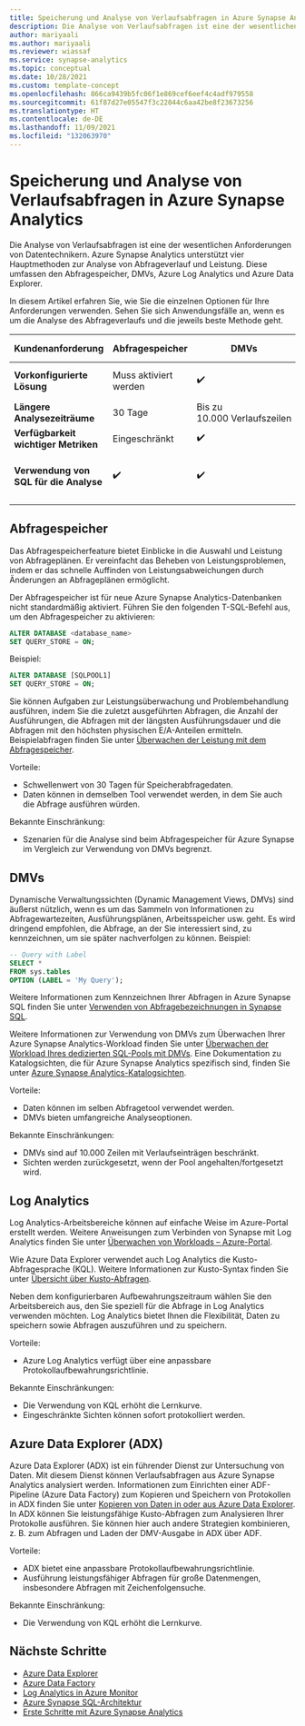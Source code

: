 ```yaml
---
title: Speicherung und Analyse von Verlaufsabfragen in Azure Synapse Analytics
description: Die Analyse von Verlaufsabfragen ist eine der wesentlichen Anforderungen von Datentechnikern. Azure Synapse Analytics unterstützt vier Hauptmethoden zur Analyse von Abfrageverlauf und Leistung. Diese umfassen den Abfragespeicher, DMVs, Azure Log Analytics und Azure Data Explorer.
author: mariyaali
ms.author: mariyaali
ms.reviewer: wiassaf
ms.service: synapse-analytics
ms.topic: conceptual
ms.date: 10/28/2021
ms.custom: template-concept
ms.openlocfilehash: 866ca9439b5fc06f1e869cef6eef4c4adf979558
ms.sourcegitcommit: 61f87d27e05547f3c22044c6aa42be8f23673256
ms.translationtype: HT
ms.contentlocale: de-DE
ms.lasthandoff: 11/09/2021
ms.locfileid: "132063970"
---
```

# <a name="historical-query-storage-and-analysis-in-azure-synapse-analytics"></a>Speicherung und Analyse von Verlaufsabfragen in Azure Synapse Analytics

Die Analyse von Verlaufsabfragen ist eine der wesentlichen Anforderungen von Datentechnikern. Azure Synapse Analytics unterstützt vier Hauptmethoden zur Analyse von Abfrageverlauf und Leistung. Diese umfassen den Abfragespeicher, DMVs, Azure Log Analytics und Azure Data Explorer. 

In diesem Artikel erfahren Sie, wie Sie die einzelnen Optionen für Ihre Anforderungen verwenden. Sehen Sie sich Anwendungsfälle an, wenn es um die Analyse des Abfrageverlaufs und die jeweils beste Methode geht.

| **Kundenanforderung** |  **Abfragespeicher** |  **DMVs**    | **Azure Log Analytics** | **Azure Data Explorer** |
|------------- | --- | ----- | ------------- |-------------------|
|**Vorkonfigurierte Lösung** | Muss aktiviert werden | :heavy_check_mark: | Zusätzlicher Dienst erforderlich |    Zusätzlicher Dienst erforderlich|
|**Längere Analysezeiträume** | 30 Tage |    Bis zu 10.000 Verlaufszeilen     | Anpassbar | Anpassbar|
|**Verfügbarkeit wichtiger Metriken** |    Eingeschränkt    | :heavy_check_mark: |    Eingeschränkt    | Anpassbar|
|**Verwendung von SQL für die Analyse** | :heavy_check_mark: | :heavy_check_mark:| KQL erforderlich | SQL-Unterstützung ist eingeschränkt|
|||||

## <a name="query-store"></a>Abfragespeicher

Das Abfragespeicherfeature bietet Einblicke in die Auswahl und Leistung von Abfrageplänen. Er vereinfacht das Beheben von Leistungsproblemen, indem er das schnelle Auffinden von Leistungsabweichungen durch Änderungen an Abfrageplänen ermöglicht. 

Der Abfragespeicher ist für neue Azure Synapse Analytics-Datenbanken nicht standardmäßig aktiviert. Führen Sie den folgenden T-SQL-Befehl aus, um den Abfragespeicher zu aktivieren:

```sql
ALTER DATABASE <database_name>
SET QUERY_STORE = ON;
```

Beispiel:

```sql
ALTER DATABASE [SQLPOOL1]
SET QUERY_STORE = ON;
```

Sie können Aufgaben zur Leistungsüberwachung und Problembehandlung ausführen, indem Sie die zuletzt ausgeführten Abfragen, die Anzahl der Ausführungen, die Abfragen mit der längsten Ausführungsdauer und die Abfragen mit den höchsten physischen E/A-Anteilen ermitteln. Beispielabfragen finden Sie unter [Überwachen der Leistung mit dem Abfragespeicher](/sql/relational-databases/performance/monitoring-performance-by-using-the-query-store#performance).

Vorteile:
* Schwellenwert von 30 Tagen für Speicherabfragedaten.
* Daten können in demselben Tool verwendet werden, in dem Sie auch die Abfrage ausführen würden.

Bekannte Einschränkung:
* Szenarien für die Analyse sind beim Abfragespeicher für Azure Synapse im Vergleich zur Verwendung von DMVs begrenzt.

## <a name="dmvs"></a>DMVs

Dynamische Verwaltungssichten (Dynamic Management Views, DMVs) sind äußerst nützlich, wenn es um das Sammeln von Informationen zu Abfragewartezeiten, Ausführungsplänen, Arbeitsspeicher usw. geht. Es wird dringend empfohlen, die Abfrage, an der Sie interessiert sind, zu kennzeichnen, um sie später nachverfolgen zu können. Beispiel:

```sql
-- Query with Label
SELECT *
FROM sys.tables
OPTION (LABEL = 'My Query');
```

Weitere Informationen zum Kennzeichnen Ihrer Abfragen in Azure Synapse SQL finden Sie unter [Verwenden von Abfragebezeichnungen in Synapse SQL](develop-label.md).

Weitere Informationen zur Verwendung von DMVs zum Überwachen Ihrer Azure Synapse Analytics-Workload finden Sie unter [Überwachen der Workload Ihres dedizierten SQL-Pools mit DMVs](../sql-data-warehouse/sql-data-warehouse-manage-monitor.md?context=/azure/synapse-analytics/context/context). Eine Dokumentation zu Katalogsichten, die für Azure Synapse Analytics spezifisch sind, finden Sie unter [Azure Synapse Analytics-Katalogsichten](/sql/relational-databases/system-catalog-views/sql-data-warehouse-and-parallel-data-warehouse-catalog-views).

Vorteile:
* Daten können im selben Abfragetool verwendet werden.
* DMVs bieten umfangreiche Analyseoptionen.

Bekannte Einschränkungen:
* DMVs sind auf 10.000 Zeilen mit Verlaufseinträgen beschränkt. 
* Sichten werden zurückgesetzt, wenn der Pool angehalten/fortgesetzt wird.

## <a name="log-analytics"></a>Log Analytics
Log Analytics-Arbeitsbereiche können auf einfache Weise im Azure-Portal erstellt werden. Weitere Anweisungen zum Verbinden von Synapse mit Log Analytics finden Sie unter [Überwachen von Workloads – Azure-Portal](../sql-data-warehouse/sql-data-warehouse-monitor-workload-portal.md).

Wie Azure Data Explorer verwendet auch Log Analytics die Kusto-Abfragesprache (KQL). Weitere Informationen zur Kusto-Syntax finden Sie unter [Übersicht über Kusto-Abfragen](/data-explorer/kusto/query/index.md). 

Neben dem konfigurierbaren Aufbewahrungszeitraum wählen Sie den Arbeitsbereich aus, den Sie speziell für die Abfrage in Log Analytics verwenden möchten. Log Analytics bietet Ihnen die Flexibilität, Daten zu speichern sowie Abfragen auszuführen und zu speichern.

Vorteile:
* Azure Log Analytics verfügt über eine anpassbare Protokollaufbewahrungsrichtlinie.

Bekannte Einschränkungen:
* Die Verwendung von KQL erhöht die Lernkurve.
* Eingeschränkte Sichten können sofort protokolliert werden.

## <a name="azure-data-explorer-adx"></a>Azure Data Explorer (ADX)

Azure Data Explorer (ADX) ist ein führender Dienst zur Untersuchung von Daten. Mit diesem Dienst können Verlaufsabfragen aus Azure Synapse Analytics analysiert werden. Informationen zum Einrichten einer ADF-Pipeline (Azure Data Factory) zum Kopieren und Speichern von Protokollen in ADX finden Sie unter [Kopieren von Daten in oder aus Azure Data Explorer](/data-factory/connector-azure-data-explorer.md). In ADX können Sie leistungsfähige Kusto-Abfragen zum Analysieren Ihrer Protokolle ausführen. Sie können hier auch andere Strategien kombinieren, z. B. zum Abfragen und Laden der DMV-Ausgabe in ADX über ADF.
  
Vorteile:
* ADX bietet eine anpassbare Protokollaufbewahrungsrichtlinie.
* Ausführung leistungsfähiger Abfragen für große Datenmengen, insbesondere Abfragen mit Zeichenfolgensuche.

Bekannte Einschränkung:
* Die Verwendung von KQL erhöht die Lernkurve.

## <a name="next-steps"></a>Nächste Schritte

 - [Azure Data Explorer](/azure/data-explorer/)
 - [Azure Data Factory](/azure/data-factory/)
 - [Log Analytics in Azure Monitor](/azure/azure-monitor/logs/log-analytics-overview)
 - [Azure Synapse SQL-Architektur](overview-architecture.md)
 - [Erste Schritte mit Azure Synapse Analytics](../get-started.md)